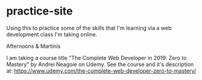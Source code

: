 # practice-site
Using this to practice some of the skills that I'm learning via a web development class I'm taking online.

Afternoons & Martinis

I am taking a course title "The Complete Web Developer in 2019: Zero to Mastery" by Andrei Neagoie on Udemy. See the course and it's description at: https://www.udemy.com/the-complete-web-developer-zero-to-mastery/
